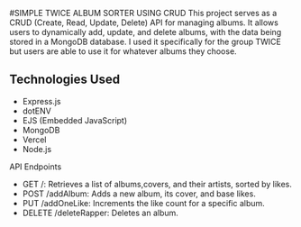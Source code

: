 #SIMPLE TWICE ALBUM SORTER USING CRUD
This project serves as a CRUD (Create, Read, Update, Delete) API for managing albums. It allows users to dynamically add, update, and delete albums, with the data being stored in a MongoDB database. 
I used it specifically for the group TWICE but users are able to use it for whatever albums they choose. 

## Technologies Used
- Express.js
- dotENV
- EJS (Embedded JavaScript)
- MongoDB
- Vercel
- Node.js

API Endpoints
- GET /: Retrieves a list of albums,covers, and their artists, sorted by likes.
- POST /addAlbum: Adds a new album, its cover, and base likes.
- PUT /addOneLike: Increments the like count for a specific album.
- DELETE /deleteRapper: Deletes an album.


